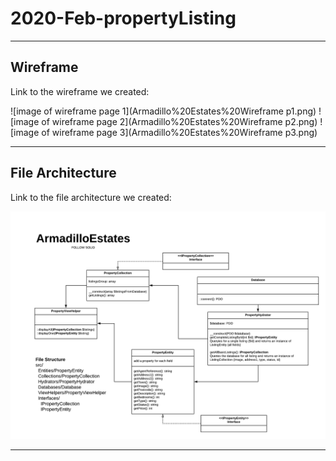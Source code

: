 # 2020-Feb-propertyListing

***

## Wireframe

Link to the wireframe we created:

![image of wireframe page 1](Armadillo%20Estates%20Wireframe p1.png)
![image of wireframe page 2](Armadillo%20Estates%20Wireframe p2.png)
![image of wireframe page 3](Armadillo%20Estates%20Wireframe p3.png)

***

## File Architecture

Link to the file architecture we created:

![image of file architecture](Armadillo%20Estates%20File%20Architecture.png)

***
